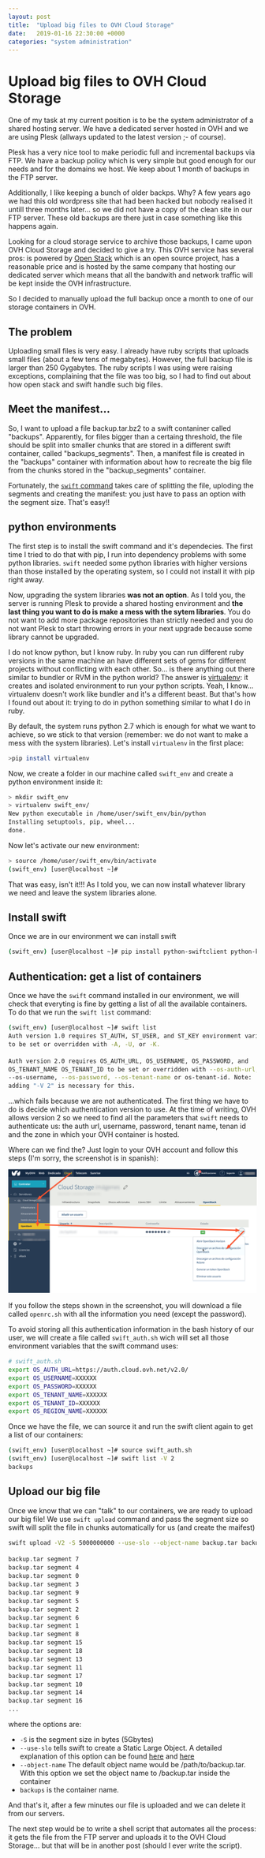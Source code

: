 ```yaml
---
layout: post
title:  "Upload big files to OVH Cloud Storage"
date:   2019-01-16 22:30:00 +0000
categories: "system administration"
---
```


# Upload big files to OVH Cloud Storage

One of my task at my current position is to be the system administrator of a shared hosting server. We have a dedicated server hosted in OVH and we are using Plesk (allways updated to the latest version ;- of course).

Plesk has a very nice tool to make periodic full and incremental backups via FTP. We have a backup policy which is very simple but good enough for our needs and for the domains we host. We keep about 1 month of backups in the FTP server. 

Additionally, I like keeping a bunch of older backps. Why? A few years ago we had this old wordpress site that had been hacked but nobody realised it untill three months later... so we did not have a copy of the clean site in our FTP server. These old backups are there just in case something like this happens again.

Looking for a cloud storage service to archive those backups, I came upon OVH Cloud Storage and decided to give a try. This OVH service has several pros: is powered by [Open Stack](https://www.openstack.org/) which is an open source project, has a reasonable price and is hosted by the same company that hosting our dedicated server which means that all the bandwith and network traffic will be kept inside the OVH infrastructure.

So I decided to manually upload the full backup once a month to one of our storage containers in OVH.

## The problem

Uploading small files is very easy. I already have ruby scripts that uploads small files (about a few tens of megabytes). However, the full backup file is larger than 250 Gygabytes. The ruby scripts I was using were raising exceptions, complaining that the file was too big, so I had to find out about how open stack and swift handle such big files.

## Meet the manifest...

So, I want to upload a file backup.tar.bz2 to a swift contaniner called "backups". Apparently, for files bigger than a certaing threshold, the file should be split into smaller chunks that are stored in a different swift container, called "backups_segments". Then, a manifest file is created in the "backups" container with information about how to recreate the big file from the chunks stored in the "backup_segments" container.

Fortunately, the [```swift``` command](https://docs.openstack.org/ocata/cli-reference/swift.html) takes care of splitting the file, uploding the segments and creating the manifest: you just have to pass an option with the segment size. That's easy!!

## python environments

The first step is to install the swift command and it's dependecies. The first time I tried to do that with pip, I run into dependency problems with some python libraries. ```swift``` needed some python libraries with higher versions than those installed by the operating system, so I could not install it with pip right away.

Now, upgrading the system libraries **was not an option**. As I told you, the server is running Plesk to provide a shared hosting environment and **the last thing you want to do is make a mess with the sytem libraries**. You do not want to add more package repositories than strictly needed and you do not want Plesk to start throwing errors in your next upgrade because some library cannot be upgraded.

I do not know python, but I know ruby. In ruby you can run different ruby versions in the same machine an have different sets of gems for different projects without conflicting with each other. So... is there anything out there similar to bundler or RVM in the python world? The answer is [virtualenv](https://pypi.org/project/virtualenv/): it creates and isolated environment to run your python scripts. Yeah, I know... virtualenv doesn't work like bundler and it's a different beast. But that's how I found out about it: trying to do in python something similar to what I do in ruby.

By default, the system runs python 2.7 which is enough for what we want to achieve, so we stick to that version (remember: we do not want to make a mess with the system libraries). Let's install ```virtualenv``` in the first place:

```bash
>pip install virtualenv
```

Now, we create a folder in our machine called ```swift_env``` and create a python environment inside it:

```bash
> mkdir swift_env
> virtualenv swift_env/
New python executable in /home/user/swift_env/bin/python
Installing setuptools, pip, wheel...
done.
```

Now let's activate our new environment:

```bash
> source /home/user/swift_env/bin/activate
(swift_env) [user@localhost ~]#
```

That was easy, isn't it!!! As I told you, we can now install whatever library we need and leave the system libraries alone.

## Install swift

Once we are in our environment we can install swift

```bash
(swift_env) [user@localhost ~]# pip install python-swiftclient python-keystoneclient
```

## Authentication: get a list of containers

Once we have the ```swift``` command installed in our environment, we will check that everyting is fine by getting a list of all the available containers. To do that we run the ```swift list``` command:

```bash
(swift_env) [user@localhost ~]# swift list
Auth version 1.0 requires ST_AUTH, ST_USER, and ST_KEY environment variables
to be set or overridden with -A, -U, or -K.

Auth version 2.0 requires OS_AUTH_URL, OS_USERNAME, OS_PASSWORD, and
OS_TENANT_NAME OS_TENANT_ID to be set or overridden with --os-auth-url,
--os-username, --os-password, --os-tenant-name or os-tenant-id. Note:
adding "-V 2" is necessary for this.
```

...which fails because we are not authenticated. The first thing we have to do is decide which authentication version to use. At the time of writing, OVH allows version 2 so we need to find all the parameters that ```swift``` needs to authenticate us: the auth url, username, password, tenant name, tenan id and the zone in which your OVH container is hosted.

Where can we find the? Just login to your OVH account and follow this steps (I'm sorry, the screenshot is in spanish):

![](/assets/images/swift_and_open_stack/find_your_openstack_auth_info_in_ovh.png)

If you follow the steps shown in the screenshot, you will download a file called ```openrc.sh``` with all the information you need (except the password).

To avoid storing all this authentication information in the bash history of our user, we will create a file called ```swift_auth.sh``` wich will set all those environment variables that the swift command uses:

```bash
# swift_auth.sh
export OS_AUTH_URL=https://auth.cloud.ovh.net/v2.0/
export OS_USERNAME=XXXXXX
export OS_PASSWORD=XXXXXX
export OS_TENANT_NAME=XXXXXX 
export OS_TENANT_ID=XXXXXX
export OS_REGION_NAME=XXXXXX
```

Once we have the file, we can source it and run the swift client again to get a list of our containers:

```bash
(swift_env) [user@localhost ~]# source swift_auth.sh
(swift_env) [user@localhost ~]# swift list -V 2
backups
```

## Upload our big file

Once we know that we can "talk" to our containers, we are ready to upload our big file! We use ```swift upload``` command and pass the segment size so swift will split the file in chunks automatically for us (and create the maifest)

```bash
swift upload -V2 -S 5000000000 --use-slo --object-name backup.tar backups backup.tar

backup.tar segment 7
backup.tar segment 4
backup.tar segment 0
backup.tar segment 3
backup.tar segment 9
backup.tar segment 5
backup.tar segment 2
backup.tar segment 6
backup.tar segment 1
backup.tar segment 8
backup.tar segment 15
backup.tar segment 18
backup.tar segment 13
backup.tar segment 11
backup.tar segment 17
backup.tar segment 10
backup.tar segment 14
backup.tar segment 16
...
```

where the options are:
* ```-S``` is the segment size in bytes (5Gbytes)
* ```--use-slo``` tells swift to create a Static Large Object. A detailed explanation of this option can be found [here](https://stackoverflow.com/questions/38563841/openstack-api-difference-between-dynamic-large-objects-dlo-static-large-ob) and [here](http://blog.ibmjstart.net/2016/04/14/e-pluribus-unum-creating-openstack-manifest-objects-in-ibm-bluemix-object-storage/)
* ```--object-name``` The default object name would be /path/to/backup.tar. With this option we set the object name to /backup.tar inside the container
* ```backups``` is the container name.

And that's it, after a few minutes our file is uploaded and we can delete it from our servers. 

The next step would be to write a shell script that automates all the process: it gets the file from the FTP server and uploads it to the OVH Cloud Storage... but that will be in another post (should I ever write the script).





